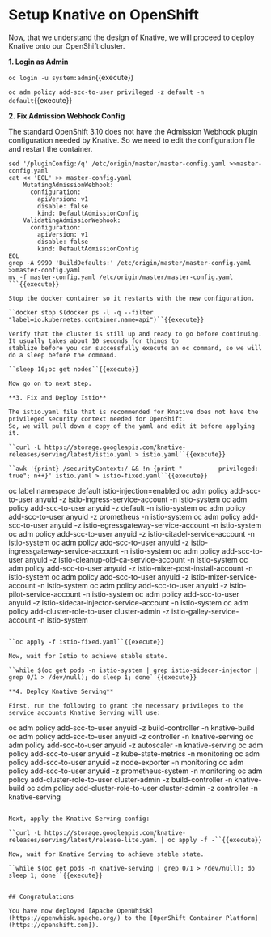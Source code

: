 # Setup Knative on OpenShift

Now, that we understand the design of Knative, we will proceed to deploy Knative onto our OpenShift cluster.

**1. Login as Admin**

``oc login -u system:admin``{{execute}}

``oc adm policy add-scc-to-user privileged -z default -n default``{{execute}}

**2. Fix Admission Webhook Config**

The standard OpenShift 3.10 does not have the Admission Webhook plugin configuration needed by Knative.  So
we need to edit the configuration file and restart the container.

```
sed '/pluginConfig:/q' /etc/origin/master/master-config.yaml >>master-config.yaml
cat << 'EOL' >> master-config.yaml
    MutatingAdmissionWebhook:
      configuration:
        apiVersion: v1
        disable: false
        kind: DefaultAdmissionConfig
    ValidatingAdmissionWebhook:
      configuration:
        apiVersion: v1
        disable: false
        kind: DefaultAdmissionConfig
EOL
grep -A 9999 'BuildDefaults:' /etc/origin/master/master-config.yaml >>master-config.yaml
mv -f master-config.yaml /etc/origin/master/master-config.yaml
```{{execute}}

Stop the docker container so it restarts with the new configuration.

``docker stop $(docker ps -l -q --filter "label=io.kubernetes.container.name=api")``{{execute}}

Verify that the cluster is still up and ready to go before continuing.  It usually takes about 10 seconds for things to
stablize before you can successfully execute an oc command, so we will do a sleep before the command.

``sleep 10;oc get nodes``{{execute}}

Now go on to next step.

**3. Fix and Deploy Istio**

The istio.yaml file that is recommended for Knative does not have the privileged security context needed for OpenShift.
So, we will pull down a copy of the yaml and edit it before applying it.

``curl -L https://storage.googleapis.com/knative-releases/serving/latest/istio.yaml > istio.yaml``{{execute}}

``awk '{print} /securityContext:/ && !n {print "          privileged: true"; n++}' istio.yaml > istio-fixed.yaml``{{execute}}

```
oc label namespace default istio-injection=enabled
oc adm policy add-scc-to-user anyuid -z istio-ingress-service-account -n istio-system
oc adm policy add-scc-to-user anyuid -z default -n istio-system
oc adm policy add-scc-to-user anyuid -z prometheus -n istio-system
oc adm policy add-scc-to-user anyuid -z istio-egressgateway-service-account -n istio-system
oc adm policy add-scc-to-user anyuid -z istio-citadel-service-account -n istio-system
oc adm policy add-scc-to-user anyuid -z istio-ingressgateway-service-account -n istio-system
oc adm policy add-scc-to-user anyuid -z istio-cleanup-old-ca-service-account -n istio-system
oc adm policy add-scc-to-user anyuid -z istio-mixer-post-install-account -n istio-system
oc adm policy add-scc-to-user anyuid -z istio-mixer-service-account -n istio-system
oc adm policy add-scc-to-user anyuid -z istio-pilot-service-account -n istio-system
oc adm policy add-scc-to-user anyuid -z istio-sidecar-injector-service-account -n istio-system
oc adm policy add-cluster-role-to-user cluster-admin -z istio-galley-service-account -n istio-system
```{{execute}}

``oc apply -f istio-fixed.yaml``{{execute}}

Now, wait for Istio to achieve stable state.

``while $(oc get pods -n istio-system | grep istio-sidecar-injector | grep 0/1 > /dev/null); do sleep 1; done``{{execute}}

**4. Deploy Knative Serving**

First, run the following to grant the necessary privileges to the service accounts Knative Serving will use:

```
oc adm policy add-scc-to-user anyuid -z build-controller -n knative-build
oc adm policy add-scc-to-user anyuid -z controller -n knative-serving
oc adm policy add-scc-to-user anyuid -z autoscaler -n knative-serving
oc adm policy add-scc-to-user anyuid -z kube-state-metrics -n monitoring
oc adm policy add-scc-to-user anyuid -z node-exporter -n monitoring
oc adm policy add-scc-to-user anyuid -z prometheus-system -n monitoring
oc adm policy add-cluster-role-to-user cluster-admin -z build-controller -n knative-build
oc adm policy add-cluster-role-to-user cluster-admin -z controller -n knative-serving
```{{execute}}

Next, apply the Knative Serving config:

``curl -L https://storage.googleapis.com/knative-releases/serving/latest/release-lite.yaml | oc apply -f -``{{execute}}

Now, wait for Knative Serving to achieve stable state.

``while $(oc get pods -n knative-serving | grep 0/1 > /dev/null); do sleep 1; done``{{execute}}


## Congratulations

You have now deployed [Apache OpenWhisk](https://openwhisk.apache.org/) to the [OpenShift Container Platform](https://openshift.com]). 
